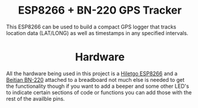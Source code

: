 <center><h1>ESP8266 + BN-220 GPS Tracker</h1></center>

This ESP8266 can be used to build a compact GPS logger that tracks location data (LAT/LONG) as well as timestamps in any specified intervals.

<center><h1>Hardware</h1></center>

All the hardware being used in this project is a [Hiletgo ESP8266](https://a.co/d/daYSCQz) and a [Beitian BN-220](https://a.co/d/0MroIBl) attached to a breadboard not much else is needed to get the functionality though if you want to add a beeper and some other LED's to indicate certain sections of code or functions you can add those with the rest of the availble pins.

